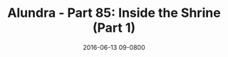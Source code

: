 ---
layout: entry.pug
title: "Alundra - Part 85: Inside the Shrine (Part 1)"
date: 2016-06-13 09-0800
publishDate: 2017-10-31 12:00:00 -0800
categories: playthroughs alundra
draft: true
---